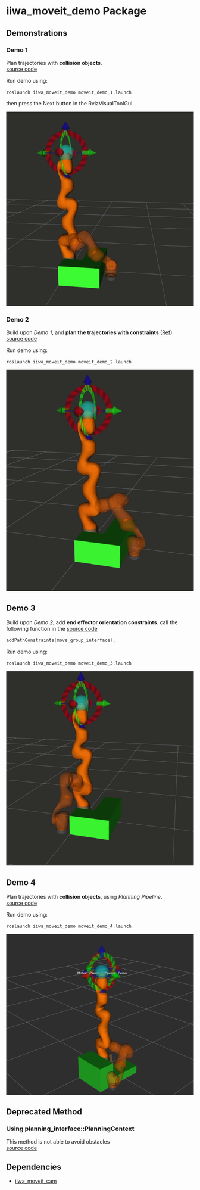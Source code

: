 # iiwa_moveit_demo Package

## Demonstrations

### Demo 1
  Plan trajectories with **collision objects**.  
  [source code](./src/moveit_demo_1_node.cpp)

  Run demo using:
  ```
  roslaunch iiwa_moveit_demo moveit_demo_1.launch 
  ```

  then press the Next button in the RvizVisualToolGui

  ![demo_1](./asset/gif/demo_1.gif)

### Demo 2
  Build upon _Demo 1_, and **plan the trajectories with constraints** ([Ref](https://ros-planning.github.io/moveit_tutorials/doc/planning_with_approximated_constraint_manifolds/planning_with_approximated_constraint_manifolds_tutorial.html))  
  [source code](./src/moveit_demo_1_node.cpp)

  Run demo using:
  ```
  roslaunch iiwa_moveit_demo moveit_demo_2.launch 
  ```
  ![demo_2](./asset/gif/demo_2.gif)


## Demo 3
  Build upon _Demo 2_, add **end effector orientation constraints**. call the following function in the [source code](./src/moveit_demo_3_node.cpp)  
  ```cpp
  addPathConstraints(move_group_interface);
  ```

  Run demo using:
  ```
  roslaunch iiwa_moveit_demo moveit_demo_3.launch 
  ```

  ![demo_3](./asset/gif/demo_3.gif)



## Demo 4
  Plan trajectories with **collision objects**, using _Planning Pipeline_.  
  [source code](./src/moveit_demo_4_node.cpp)  


  Run demo using:
  ```
  roslaunch iiwa_moveit_demo moveit_demo_4.launch 
  ```

  ![demo_4](./asset/gif/demo_4.gif)

## Deprecated Method

### Using planning_interface::PlanningContext

  This method is not able to avoid obstacles  
  [source code](./src/deprecated/deprecated_demo_2_node.cpp)  


## Dependencies
- [iiwa_moveit_cam](https://github.com/RROS-Lab/iiwa_cam)
  